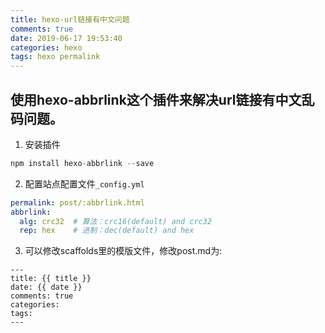 ```yaml
---
title: hexo-url链接有中文问题
comments: true
date: 2019-06-17 19:53:40
categories: hexo
tags: hexo permalink
---
```


## 使用hexo-abbrlink这个插件来解决url链接有中文乱码问题。

1. 安装插件

``` javascript
npm install hexo-abbrlink --save
```

2. 配置站点配置文件`_config.yml`

``` yml
permalink: post/:abbrlink.html
abbrlink:
  alg: crc32  # 算法：crc16(default) and crc32
  rep: hex    # 进制：dec(default) and hex
```

3. 可以修改scaffolds里的模版文件，修改post.md为:

```
---
title: {{ title }}
date: {{ date }}
comments: true
categories:
tags:
---
```
